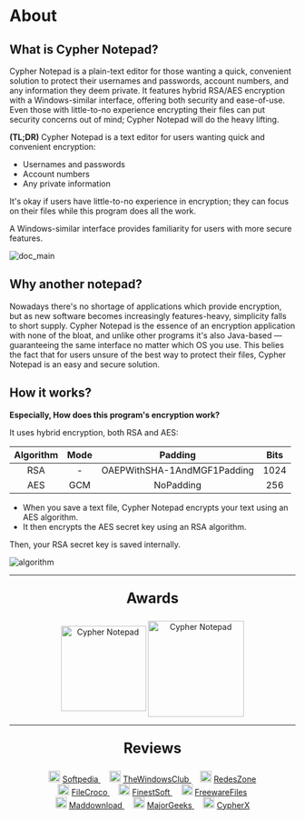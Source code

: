 # About

## What is Cypher Notepad?

Cypher Notepad is a plain-text editor for those wanting a quick, convenient solution to protect their usernames and passwords, account numbers, and any information they deem private. It features hybrid RSA/AES encryption with a Windows-similar interface, offering both security and ease-of-use. Even those with little-to-no experience encrypting their files can put security concerns out of mind; Cypher Notepad will do the heavy lifting.

**(TL;DR)**
Cypher Notepad is a text editor for users wanting quick and convenient encryption: 

* Usernames and passwords
* Account numbers 
* Any private information 

It's okay if users have little-to-no experience in encryption; they can focus on their files while this program does all the work. 

A Windows-similar interface provides familiarity for users with more secure features. 

![doc_main](https://cypher-notepad.github.io/resource/doc_main.gif)

## Why another notepad?
Nowadays there's no shortage of applications which provide encryption, but as new software becomes increasingly features-heavy, simplicity falls to short supply. Cypher Notepad is the essence of an encryption application with none of the bloat, and unlike other programs it's also Java-based — guaranteeing the same interface no matter which OS you use. This belies the fact that for users unsure of the best way to protect their files, Cypher Notepad is an easy and secure solution. 

## How it works?

**Especially, How does this program's encryption work?**

It uses hybrid encryption, both RSA and AES: 

|Algorithm|Mode|Padding|Bits|
|:------:|:---:|:---:|:---:|
|RSA| - |OAEPWithSHA-1AndMGF1Padding|1024
|AES|GCM|NoPadding|256

* When you save a text file, Cypher Notepad encrypts your text using an AES algorithm. 
* It then encrypts the AES secret key using an RSA algorithm. 

Then, your RSA secret key is saved internally. 

![algorithm](https://cypher-notepad.github.io/resource/algorithm.png) 


<hr>

<p align='center' style='font-size:25px;'>
  <span><b>Awards</b></span>
</p>

<p align='center'>
  <a href='https://cypher-notepad.software.informer.com/'><img height="200"  align='center' style="height:150px;" src="https://img.informer.com/awards/si-award-clean.png" alt="Cypher Notepad" /></a>
  <a href='https://maddownload.com/business-productivity/text-editors/cypher-notepad/'><img height="200"  align='center' style="height:169px;" src="https://cypher-notepad.github.io/resource/award_maddownload.jpg" alt="Cypher Notepad" /></a>
</p>

<hr>


<p align='center' style='font-size:25px;'>
  <span><b>Reviews</b></span>
</p>

<p align='center'>
<span>
  <img src='https://cypher-notepad.github.io/resource/icon_softpedia.ico' style="height:20px;"/>
  <a href='https://www.softpedia.com/get/Office-tools/Text-editors/Cypher-Notepad.shtml'>
    Softpedia
  </a>&nbsp;&nbsp;&nbsp;
  <img src='https://cypher-notepad.github.io/resource/icon_thewindowsclub.ico' style="height:20px;"/>
  <a href='https://www.thewindowsclub.com/cypher-notepad-encrypt-your-text-documents'>
    TheWindowsClub
  </a>&nbsp;&nbsp;&nbsp;
  <img src='https://cypher-notepad.github.io/resource/icon_redeszone.webp' style="height:20px;"/>
  <a href='https://www.redeszone.net/tutoriales/seguridad/cypher-notepad-cifrar-archivos-texto/'>
    RedesZone
  </a>
</span>
<br>
<span>
  <img src='https://cypher-notepad.github.io/resource/icon_filecroco.png' style="height:20px;"/>
  <a href='https://www.filecroco.com/download-cypher-notepad/'>
    FileCroco
  </a>&nbsp;&nbsp;&nbsp;
  <img src='https://cypher-notepad.github.io/resource/icon_finestsoft.ico' style="height:20px;"/>
  <a href='https://finestsoft.com/en/1711/cypher-notepad'>
    FinestSoft
  </a>&nbsp;&nbsp;&nbsp;
  <img src='https://cypher-notepad.github.io/resource/icon_freewarefiles.ico' style="height:20px;"/>
  <a href='https://www.freewarefiles.com/Cypher-Notepad-_program_117555.html'>
    FreewareFiles
  </a>
</span>
<br>
<span>
  <img src='https://cypher-notepad.github.io/resource/icon_maddownload.png' style="height:20px;"/>
  <a href='https://maddownload.com/business-productivity/text-editors/cypher-notepad/'>
    Maddownload
  </a>&nbsp;&nbsp;&nbsp;
  <img src='https://cypher-notepad.github.io/resource/icon_majorgeeks.ico' style="height:20px;"/>
  <a href='https://m.majorgeeks.com/files/details/cypher_notepad.html'>
    MajorGeeks
  </a>&nbsp;&nbsp;&nbsp;
  <img src='https://cypher-notepad.github.io/resource/icon_cypherx.jpg' style="height:20px;"/>
  <a href='https://www.youtube.com/watch?v=M4Scd82CtEA'>
    CypherX
  </a>
</span>
</p>








